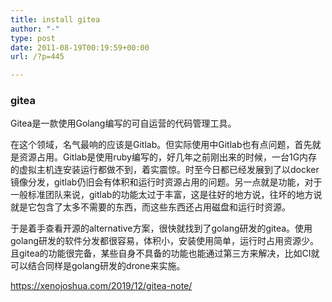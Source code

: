 ```yaml
---
title: install gitea
author: "-"
type: post
date: 2011-08-19T00:19:59+00:00
url: /?p=445

---
```


### gitea
Gitea是一款使用Golang编写的可自运营的代码管理工具。

在这个领域，名气最响的应该是Gitlab。但实际使用中Gitlab也有点问题，首先就是资源占用。Gitlab是使用ruby编写的，好几年之前刚出来的时候，一台1G内存的虚拟主机连安装运行都做不到，着实震惊。时至今日都已经发展到了以docker镜像分发，gitlab仍旧会有体积和运行时资源占用的问题。另一点就是功能，对于一般标准团队来说，gitlab的功能太过于丰富，这是往好的地方说，往坏的地方说就是它包含了太多不需要的东西，而这些东西还占用磁盘和运行时资源。

于是着手查看开源的alternative方案，很快就找到了golang研发的gitea。使用golang研发的软件分发都很容易，体积小，安装使用简单，运行时占用资源少。且gitea的功能很完备，某些自身不具备的功能也能通过第三方来解决，比如CI就可以结合同样是golang研发的drone来实施。

https://xenojoshua.com/2019/12/gitea-note/

